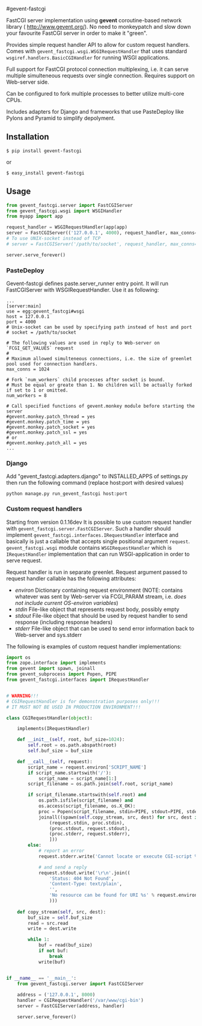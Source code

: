 #gevent-fastcgi

FastCGI server implementation using **gevent** coroutine-based network library ( <http://www.gevent.org/>).
No need to monkeypatch and slow down your favourite FastCGI server in order to make it "green".

Provides simple request handler API to allow for custom request handlers.
Comes with `gevent_fastcgi.wsgi.WSGIRequestHandler` that uses standard `wsgiref.handlers.BasicCGIHandler`
for running WSGI applications.

Full support for FastCGI protocol connection multiplexing, i.e. it can serve multiple simulteneous requests
over single connection. Requires support on Web-server side.

Can be configured to fork multiple processes to better utilize multi-core CPUs.

Includes adapters for Django and frameworks that use PasteDeploy like Pylons and Pyramid to simplify depolyment.

## Installation

```
$ pip install gevent-fastcgi
```
or
```
$ easy_install gevent-fastcgi
```

## Usage

```python
from gevent_fastcgi.server import FastCGIServer
from gevent_fastcgi.wsgi import WSGIHandler
from myapp import app

request_handler = WSGIRequestHandler(app(app)
server = FastCGIServer(('127.0.0.1', 4000), request_handler, max_conns=1024, num_workers=16)
# To use UNIX-socket instead of TCP
# server = FastCGIServer('/path/to/socket', request_handler, max_conns=4096)

server.serve_forever()
```
### PasteDeploy

Gevent-fastcgi defines paste.server_runner entry point. It will run FastCGIServer with WSGIRequestHandler. 
Use it as following:
```
...
[server:main]
use = egg:gevent_fastcgi#wsgi
host = 127.0.0.1
port = 4000
# Unix-socket can be used by specifying path instead of host and port
# socket = /path/to/socket

# The following values are used in reply to Web-server on `FCGI_GET_VALUES` request
#
# Maximum allowed simulteneous connections, i.e. the size of greenlet pool used for connection handlers.
max_conns = 1024

# Fork `num_workers` child processes after socket is bound.
# Must be equal or greate than 1. No children will be actually forked if set to 1 or omitted.
num_workers = 8

# Call specified functions of gevent.monkey module before starting the server
#gevent.monkey.patch_thread = yes
#gevent.monkey.patch_time = yes
#gevent.monkey.patch_socket = yes
#gevent.monkey.patch_ssl = yes
# or
#gevent.monkey.patch_all = yes
...
```
### Django

Add "gevent_fastcgi.adapters.django" to INSTALLED_APPS of settings.py then run the following command (replace host:port with desired values)
```
python manage.py run_gevent_fastcgi host:port
```

### Custom request handlers

Starting from version 0.1.16dev It is possible to use custom request handler with `gevent_fastcgi.server.FastCGIServer`. Such a handler should implement `gevent_fastcgi.interfaces.IRequestHandler` interface and basically is just a callable that accepts single positional argument `request`. `gevent_fastcgi.wsgi` module contains `WSGIRequestHandler` which is `IRequestHandler` implementation that can run WSGI-application in order to serve request. 

Request handler is run in separate greenlet. Request argument passed to request handler callable has the following attributes:

* _environ_ Dictionary containing request environment (NOTE: contains whatever was sent by Web-server via FCGI_PARAM stream, i.e. *does not include current OS-environ variables*)
* _stdin_ File-like object that represents request body, possibly empty
* _stdout_ File-like object that should be used by request handler to send response (including response headers)
* _stderr_ File-like object that can be used to send error information back to Web-server and sys.stderr

The following is examples of custom request handler implementations:

```python
import os
from zope.interface import implements
from gevent import spawn, joinall
from gevent_subprocess import Popen, PIPE
from gevent_fastcgi.interfaces import IRequestHandler


# WARNING!!!
# CGIRequestHandler is for demonstration purposes only!!!
# IT MUST NOT BE USED IN PRODUCTION ENVIRONMENT!!!

class CGIRequestHandler(object):

    implements(IRequestHandler)

    def __init__(self, root, buf_size=1024):
        self.root = os.path.abspath(root)
        self.buf_size = buf_size

    def __call__(self, request):
        script_name = request.environ['SCRIPT_NAME']
        if script_name.startswith('/'):
            script_name = script_name[1:]
        script_filename = os.path.join(self.root, script_name)

        if script_filename.startswith(self.root) and 
            os.path.isfile(script_filename) and
            os.access(script_filename, os.X_OK):
            proc = Popen(script_filename, stdin=PIPE, stdout=PIPE, stderr=PIPE)
            joinall((spawn(self.copy_stream, src, dest) for src, dest in [
                (request.stdin, proc.stdin),
                (proc.stdout, request.stdout),
                (proc.stderr, request.stderr),
                ]))
        else:
            # report an error
            request.stderr.write('Cannot locate or execute CGI-script %s' % script_filename)

            # and send a reply
            request.stdout.write('\r\n'.join((
                'Status: 404 Not Found',
                'Content-Type: text/plain',
                '',
                'No resource can be found for URI %s' % request.environ['REQUEST_URI'],
                )))
    
    def copy_stream(self, src, dest):
        buf_size = self.buf_size
        read = src.read
        write = dest.write

        while 1:
            buf = read(buf_size)
            if not buf:
                break
            write(buf)


if __name__ == '__main__':
    from gevent_fastcgi.server import FastCGIServer
    
    address = ('127.0.0.1', 8000)
    handler = CGIRequestHandler('/var/www/cgi-bin')
    server = FastCGIServer(address, handler)

    server.serve_forever()
```
